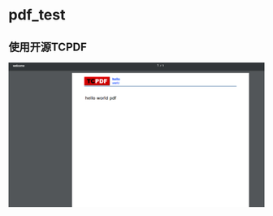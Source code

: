 # pdf_test

## 使用开源TCPDF ##

![image](http://github.com/xiamijun/pdf_test/raw/master/image/demo.png)
